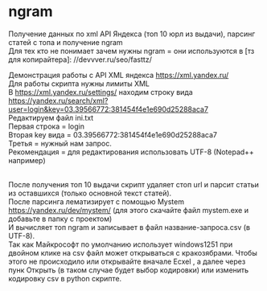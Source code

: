 # ngram
Получение данных по xml API Яндекса (топ 10 юрл из выдачи), парсинг статей с топа и получение ngram<br>
Для тех кто не понимает зачем нужны  ngram = они используются в [тз для копирайтера]: //devvver.ru/seo/fasttz/ 


Демонстрация работы с API XML яндекса https://xml.yandex.ru/<br>
Для работы скрипта нужны лимиты XML<br>
В https://xml.yandex.ru/settings/  находим строку вида https://yandex.ru/search/xml?user=login&key=03.39566772:381454f4e1e690d25288aca7<br>
Редактируем файл ini.txt<br>
Первая строка = login<br>
Вторая key вида = 03.39566772:381454f4e1e690d25288aca7<br>
Третья = нужный нам запрос.<br>
Рекомендация = для редактирования использовать UTF-8 (Notepad++ например)<br><br>

После получения топ 10 выдачи скрипт удаляет стоп  url и парсит статьи из оставшихся (только основной текст статей).<br>
После парсинга лематизирует с помощью Mystem https://yandex.ru/dev/mystem/ (для этого скачайте файл mystem.exe и добавьте в папку с проектом)<br>
И вычисляет топ ngram и записывает в файл название-запроса.csv (в UTF-8).<br>
Так как Майкрософт по умолчанию использует windows1251 при двойном клике на csv  файл может открываться с кракозябрами. Чтобы этого не происходило или открывайте вначале Ecxel
 , а далее через пунк Открыть (в таком случае будет выбор кодировки) или изменить кодировку csv в python скрипте.

